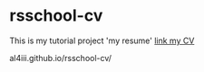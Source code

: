# rsschool-cv
This is my tutorial project 'my resume'
[link my CV](https://github.com/al4iii/rsschool-cv/blob/gh-pages/cv.md)

al4iii.github.io/rsschool-cv/
